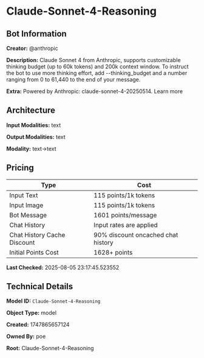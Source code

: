 # Claude-Sonnet-4-Reasoning

## Bot Information

**Creator:** @anthropic

**Description:** Claude Sonnet 4 from Anthropic, supports customizable thinking budget (up to 60k tokens) and 200k context window.
To instruct the bot to use more thinking effort, add --thinking_budget and a number ranging from 0 to 61,440 to the end of your message.

**Extra:** Powered by Anthropic: claude-sonnet-4-20250514. Learn more


## Architecture

**Input Modalities:** text

**Output Modalities:** text

**Modality:** text->text


## Pricing

| Type | Cost |
|------|------|
| Input Text | 115 points/1k tokens |
| Input Image | 115 points/1k tokens |
| Bot Message | 1601 points/message |
| Chat History | Input rates are applied |
| Chat History Cache Discount | 90% discount oncached chat history |
| Initial Points Cost | 1628+ points |

**Last Checked:** 2025-08-05 23:17:45.523552


## Technical Details

**Model ID:** `Claude-Sonnet-4-Reasoning`

**Object Type:** model

**Created:** 1747865657124

**Owned By:** poe

**Root:** Claude-Sonnet-4-Reasoning
